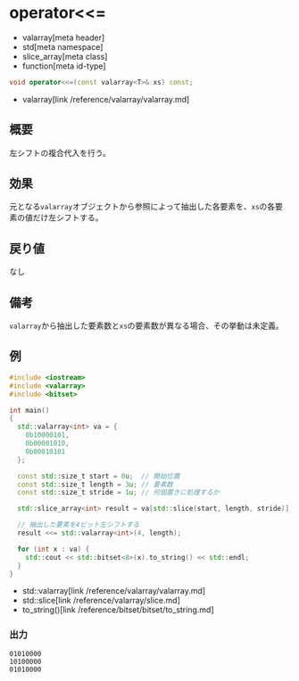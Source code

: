 # operator<<=
* valarray[meta header]
* std[meta namespace]
* slice_array[meta class]
* function[meta id-type]

```cpp
void operator<<=(const valarray<T>& xs) const;
```
* valarray[link /reference/valarray/valarray.md]

## 概要
左シフトの複合代入を行う。


## 効果
元となる`valarray`オブジェクトから参照によって抽出した各要素を、`xs`の各要素の値だけ左シフトする。


## 戻り値
なし


## 備考
`valarray`から抽出した要素数と`xs`の要素数が異なる場合、その挙動は未定義。


## 例
```cpp example
#include <iostream>
#include <valarray>
#include <bitset>

int main()
{
  std::valarray<int> va = {
    0b10000101,
    0b00001010,
    0b00010101
  };

  const std::size_t start = 0u;  // 開始位置
  const std::size_t length = 3u; // 要素数
  const std::size_t stride = 1u; // 何個置きに処理するか

  std::slice_array<int> result = va[std::slice(start, length, stride)];

  // 抽出した要素を4ビット左シフトする
  result <<= std::valarray<int>(4, length);

  for (int x : va) {
    std::cout << std::bitset<8>(x).to_string() << std::endl;
  }
}
```
* std::valarray[link /reference/valarray/valarray.md]
* std::slice[link /reference/valarray/slice.md]
* to_string()[link /reference/bitset/bitset/to_string.md]

### 出力
```
01010000
10100000
01010000
```


